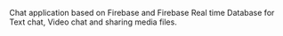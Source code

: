 Chat application based on Firebase and Firebase Real time Database for Text chat, Video chat and sharing media files.
